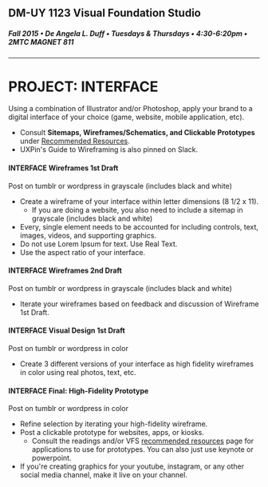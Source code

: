 ## DM-UY 1123 Visual Foundation Studio
##### Fall 2015 • De Angela L. Duff • Tuesdays & Thursdays • 4:30-6:20pm • 2MTC MAGNET 811 
---


# PROJECT: INTERFACE
Using a combination of Illustrator and/or Photoshop, apply your brand to a digital interface of your choice (game, website, mobile application, etc).
* Consult **Sitemaps, Wireframes/Schematics, and Clickable Prototypes** under [Recommended Resources](dm1123_vfs_recommended_resources.md).
* UXPin's Guide to Wireframing is also pinned on Slack.
 

#### INTERFACE Wireframes 1st Draft    
Post on tumblr or wordpress in grayscale (includes black and white)

* Create a wireframe of your interface within letter dimensions (8 1/2 x 11). 
  * If you are doing a website, you also need to include a sitemap in grayscale (includes black and white) 
* Every, single element needs to be accounted for including controls, text, images, videos, and supporting graphics. 
* Do not use Lorem Ipsum for text. Use Real Text.
* Use the aspect ratio of your interface.


#### INTERFACE Wireframes 2nd Draft    
Post on tumblr or wordpress in grayscale (includes black and white)

* Iterate your wireframes based on feedback and discussion of Wireframe 1st Draft.


#### INTERFACE Visual Design 1st Draft 
Post on tumblr or wordpress in color

* Create 3 different versions of your interface as high fidelity wireframes in color using real photos, text, etc.


#### INTERFACE Final: High-Fidelity Prototype 
Post on tumblr or wordpress in color
* Refine selection by iterating your high-fidelity wireframe.
* Post a clickable prototype for websites, apps, or kiosks.
  * Consult the readings and/or VFS <a href="dm1123_vfs_recommended_resources.md">recommended resources</a> page for applications to use for prototypes. You can also just use keynote or powerpoint.
* If you're creating graphics for your youtube, instagram, or any other social media channel, make it live on your channel. 





